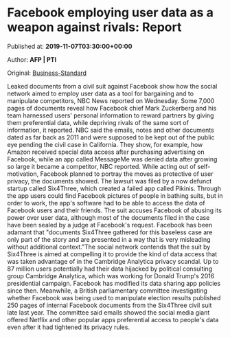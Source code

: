 
# Facebook employing user data as a weapon against rivals: Report

Published at: **2019-11-07T03:30:00+00:00**

Author: **AFP | PTI**

Original: [Business-Standard](https://www.business-standard.com/article/pti-stories/documents-show-facebook-controlling-competitors-with-user-data-report-119110700188_1.html)

Leaked documents from a civil suit against Facebook show how the social network aimed to employ user data as a tool for bargaining and to manipulate competitors, NBC News reported on Wednesday.
Some 7,000 pages of documents reveal how Facebook chief Mark Zuckerberg and his team harnessed users' personal information to reward partners by giving them preferential data, while depriving rivals of the same sort of information, it reported.
NBC said the emails, notes and other documents dated as far back as 2011 and were supposed to be kept out of the public eye pending the civil case in California.
They show, for example, how Amazon received special data access after purchasing advertising on Facebook, while an app called MessageMe was denied data after growing so large it became a competitor, NBC reported.
While acting out of self-motivation, Facebook planned to portray the moves as protective of user privacy, the documents showed.
The lawsuit was filed by a now defunct startup called Six4Three, which created a failed app called Pikinis.
Through the app users could find Facebook pictures of people in bathing suits, but in order to work, the app's software had to be able to access the data of Facebook users and their friends.
The suit accuses Facebook of abusing its power over user data, although most of the documents filed in the case have been sealed by a judge at Facebook's request.
Facebook has been adamant that "documents Six4Three gathered for this baseless case are only part of the story and are presented in a way that is very misleading without additional context."The social network contends that the suit by Six4Three is aimed at compelling it to provide the kind of data access that was taken advantage of in the Cambridge Analytica privacy scandal.
Up to 87 million users potentially had their data hijacked by political consulting group Cambridge Analytica, which was working for Donald Trump's 2016 presidential campaign.
Facebook has modified its data sharing app policies since then.
Meanwhile, a British parliamentary committee investigating whether Facebook was being used to manipulate election results published 250 pages of internal Facebook documents from the Six4Three civil suit late last year.
The committee said emails showed the social media giant offered Netflix and other popular apps preferential access to people's data even after it had tightened its privacy rules.

